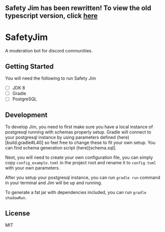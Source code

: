 ## Safety Jim has been rewritten! To view the old typescript version, click [here](https://github.com/Samoxive/SafetyJim/tree/2.3.3)

# SafetyJim 
A moderation bot for discord communities.


## Getting Started

You will need the following to run Safety Jim

- [ ] JDK 8
- [ ] Gradle
- [ ] PostgreSQL

## Development
To develop Jim, you need to first make sure you have a local instance of postgresql running with schemas properly setup. Gradle will connect to your postgresql instance
by using parameters defined (here)[build.gradle#L40] so feel free to change these to fit your own setup. You can find schema generation script (here)[schema.sql].

Next, you will need to create your own configuration file, you can simply copy `config_example.toml` in the project root and rename it to `config.toml` with your own parameters.

After you setup your postgresql instance, you can run `gradle run` command in your terminal and Jim will be up and running.

To generate a fat jar with dependencies included, you can run `gradle shadowRun`.

## License
MIT
